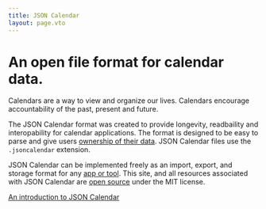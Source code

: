 ```yaml
---
title: JSON Calendar
layout: page.vto
---
```


# An open file format for calendar data.

Calendars are a way to view and organize our lives. Calendars encourage accountability of the past, present and future.

The JSON Calendar format was created to provide longevity, readbaility and interopability for calendar applications. The format
is designed to be easy to parse and give users [ownership of their data](https://stephango.com/file-over-app). JSON Calendar files use the `.jsoncalendar` extension.

JSON Calendar can be implemented freely as an import, export, and storage format for any [app or tool](/apps).
This site, and all resources associated with JSON Calendar are [open source](https://github.com/charlieroth/jsoncalendar) under the MIT license.

[An introduction to JSON Calendar](https://charlieroth.me/json-calendar)